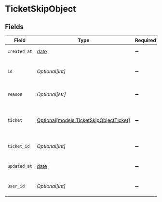 # TicketSkipObject


## Fields

| Field                                                                                                        | Type                                                                                                         | Required                                                                                                     | Description                                                                                                  |
| ------------------------------------------------------------------------------------------------------------ | ------------------------------------------------------------------------------------------------------------ | ------------------------------------------------------------------------------------------------------------ | ------------------------------------------------------------------------------------------------------------ |
| `created_at`                                                                                                 | [date](https://docs.python.org/3/library/datetime.html#date-objects)                                         | :heavy_minus_sign:                                                                                           | Time the skip was created                                                                                    |
| `id`                                                                                                         | *Optional[int]*                                                                                              | :heavy_minus_sign:                                                                                           | Automatically assigned upon creation                                                                         |
| `reason`                                                                                                     | *Optional[str]*                                                                                              | :heavy_minus_sign:                                                                                           | Reason for skipping the ticket                                                                               |
| `ticket`                                                                                                     | [Optional[models.TicketSkipObjectTicket]](../models/ticketskipobjectticket.md)                               | :heavy_minus_sign:                                                                                           | The skipped ticket. See the [Ticket object reference](/api-reference/ticketing/tickets/tickets/#json-format) |
| `ticket_id`                                                                                                  | *Optional[int]*                                                                                              | :heavy_minus_sign:                                                                                           | ID of the skipped ticket                                                                                     |
| `updated_at`                                                                                                 | [date](https://docs.python.org/3/library/datetime.html#date-objects)                                         | :heavy_minus_sign:                                                                                           | Time the skip was last updated                                                                               |
| `user_id`                                                                                                    | *Optional[int]*                                                                                              | :heavy_minus_sign:                                                                                           | ID of the skipping agent                                                                                     |